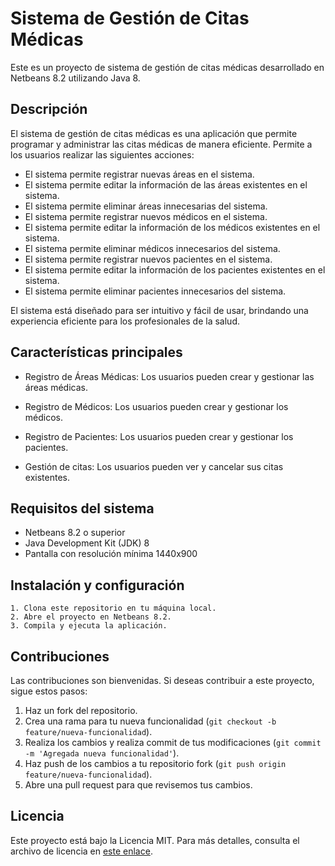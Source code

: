 # Sistema de Gestión de Citas Médicas

Este es un proyecto de sistema de gestión de citas médicas desarrollado en Netbeans 8.2 utilizando Java 8.

## Descripción

El sistema de gestión de citas médicas es una aplicación que permite programar y administrar las citas médicas de manera eficiente. Permite a los usuarios realizar las siguientes acciones:

- El sistema permite registrar nuevas áreas en el sistema.
- El sistema permite editar la información de las áreas existentes en el sistema.
- El sistema permite eliminar áreas innecesarias del sistema.
- El sistema permite registrar nuevos médicos en el sistema.
- El sistema permite editar la información de los médicos existentes en el sistema.
- El sistema permite eliminar médicos innecesarios del sistema.
- El sistema permite registrar nuevos pacientes en el sistema.
- El sistema permite editar la información de los pacientes existentes en el sistema.
- El sistema permite eliminar pacientes innecesarios del sistema.

El sistema está diseñado para ser intuitivo y fácil de usar, brindando una experiencia eficiente para los profesionales de la salud.

## Características principales

- Registro de Áreas Médicas: Los usuarios pueden crear y gestionar las áreas médicas.

- Registro de Médicos: Los usuarios pueden crear y gestionar los médicos.

- Registro de Pacientes: Los usuarios pueden crear y gestionar los pacientes.

- Gestión de citas: Los usuarios pueden ver y cancelar sus citas existentes.

## Requisitos del sistema

- Netbeans 8.2 o superior
- Java Development Kit (JDK) 8
- Pantalla con resolución mínima 1440x900

## Instalación y configuración
```
1. Clona este repositorio en tu máquina local.
2. Abre el proyecto en Netbeans 8.2.
3. Compila y ejecuta la aplicación.
```
## Contribuciones

Las contribuciones son bienvenidas. Si deseas contribuir a este proyecto, sigue estos pasos:

1. Haz un fork del repositorio.
2. Crea una rama para tu nueva funcionalidad (`git checkout -b feature/nueva-funcionalidad`).
3. Realiza los cambios y realiza commit de tus modificaciones (`git commit -m 'Agregada nueva funcionalidad'`).
4. Haz push de los cambios a tu repositorio fork (`git push origin feature/nueva-funcionalidad`).
5. Abre una pull request para que revisemos tus cambios.

## Licencia

Este proyecto está bajo la Licencia MIT. Para más detalles, consulta el archivo de licencia en [este enlace](https://mit-license.org/).
